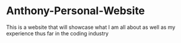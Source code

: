 # Anthony-Personal-Website
This is a website that will showcase what I am all about as well as my experience thus far in the coding industry

